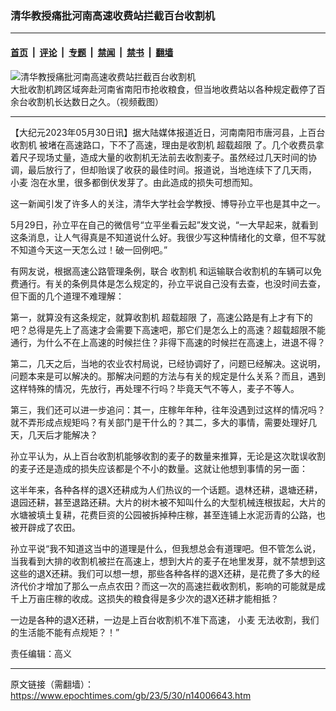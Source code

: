 ### 清华教授痛批河南高速收费站拦截百台收割机

---

#### [首页](../../../..?n14006643) &nbsp;|&nbsp; [评论](../../../../../epoch-comment?n14006643) &nbsp;|&nbsp; [专题](../../../../../epoch-special?n14006643) &nbsp;|&nbsp; [禁闻](../../../../../epoch-news?n14006643) &nbsp;|&nbsp; [禁书](../../../../../books?n14006643) &nbsp;|&nbsp; [翻墙](https://github.com/gfw-breaker/nogfw/blob/master/README.md?n14006643)


<div><img alt="清华教授痛批河南高速收费站拦截百台收割机" class="attachment-djy_600_400 size-djy_600_400 wp-post-image" src="https://i.epochtimes.com/assets/uploads/2023/05/id14006649-72725199d319d8bb7e6ed43cc799c129-.jpeg"/>
<div class="caption">
 大批收割机跨区域奔赴河南省南阳市抢收粮食，但当地收费站以各种规定截停了百余台收割机长达数日之久。（视频截图）
</div></div><hr/><div class="post_content" id="artbody" itemprop="articleBody">
 <!-- article content begin -->
 <p>
  【大纪元2023年05月30日讯】据大陆媒体报道近日，河南南阳市唐河县，上百台
  <ok href="https://www.epochtimes.com/gb/tag/%E6%94%B6%E5%89%B2%E6%9C%BA.html">
   收割机
  </ok>
  被堵在高速路口，下不了高速，理由是收割机
  <ok href="https://www.epochtimes.com/gb/tag/%E8%B6%85%E8%BD%BD%E8%B6%85%E9%99%90.html">
   超载超限
  </ok>
  了。几个收费员拿着尺子现场丈量，造成大量的收割机无法前去收割麦子。虽然经过几天时间的协调，最后放行了，但却贻误了收获的最佳时间。报道说，当地连续下了几天雨，
  <ok href="https://www.epochtimes.com/gb/tag/%E5%B0%8F%E9%BA%A6.html">
   小麦
  </ok>
  泡在水里，很多都倒伏发芽了。由此造成的损失可想而知。
 </p>
 <p>
  这一新闻引发了许多人的关注，清华大学社会学教授、博导孙立平也是其中之一。
 </p>
 <p>
  5月29日，孙立平在自己的微信号“立平坐看云起”发文说，“一大早起来，就看到这条消息，让人气得真是不知道说什么好。我很少写这种情绪化的文章，但不写就不知道今天这一天怎么过！破一回例吧。”
 </p>
 <p>
  有网友说，根据高速公路管理条例，联合
  <ok href="https://www.epochtimes.com/gb/tag/%E6%94%B6%E5%89%B2%E6%9C%BA.html">
   收割机
  </ok>
  和运输联合收割机的车辆可以免费通行。有关的条例具体是怎么规定的，孙立平说自己没有去查，也没时间去查，但下面的几个道理不难理解：
 </p>
 <p>
  第一，就算没有这条规定，就算收割机
  <ok href="https://www.epochtimes.com/gb/tag/%E8%B6%85%E8%BD%BD%E8%B6%85%E9%99%90.html">
   超载超限
  </ok>
  了，高速公路是有上才有下的吧？总得是先上了高速才会需要下高速吧，那它们是怎么上的高速？超载超限不能通行，为什么不在上高速的时候拦住？非得下高速的时候拦在高速上，进退不得？
 </p>
 <p>
  第二，几天之后，当地的农业农村局说，已经协调好了，问题已经解决。这说明，问题本来是可以解决的。那解决问题的方法与有关的规定是什么关系？而且，遇到这样特殊的情况，先放行，再处理不行吗？毕竟天气不等人，麦子不等人。
 </p>
 <p>
  第三，我们还可以进一步追问：其一，庄稼年年种，往年没遇到过这样的情况吗？就不弄形成点规矩吗？有关部门是干什么的？其二，多大的事情，需要处理好几天，几天后才能解决？
 </p>
 <p>
  孙立平认为，从上百台收割机能够收割的麦子的数量来推算，无论是这次耽误收割的麦子还是造成的损失应该都是个不小的数量。这就让他想到事情的另一面：
 </p>
 <p>
  这半年来，各种各样的退X还耕成为人们热议的一个话题。退林还耕，退塘还耕，退园还耕，甚至退路还耕。大片的树木被不知叫什么的大型机械连根拔起，大片的水塘被填土复耕，花费巨资的公园被拆掉种庄稼，甚至连铺上水泥沥青的公路，也被开辟成了农田。
 </p>
 <p>
  孙立平说“我不知道这当中的道理是什么，但我想总会有道理吧。但不管怎么说，当我看到大排的收割机被拦在高速上，想到大片的麦子在地里发芽，就不禁想到这这些的退X还耕。我们可以想一想，那些各种各样的退X还耕，是花费了多大的经济代价才增加了那么一点点农田？而这一次的高速拦截收割机，影响的可能就是成千上万亩庄稼的收成。这损失的粮食得是多少次的退X还耕才能相抵？
 </p>
 <p>
  一边是各种的退X还耕，一边是上百台收割机不准下高速，
  <ok href="https://www.epochtimes.com/gb/tag/%E5%B0%8F%E9%BA%A6.html">
   小麦
  </ok>
  无法收割，我们的生活能不能有点规矩？！”
 </p>
 <p>
  责任编辑：高义
 </p>
 <!-- article content end -->
 <div id="below_article_ad">
 </div>
</div>


---

原文链接（需翻墙）：https://www.epochtimes.com/gb/23/5/30/n14006643.htm